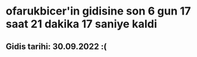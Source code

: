 # ofarukbicer'in gidisine son 6 gun 17 saat 21 dakika 17 saniye kaldi

## Gidis tarihi: 30.09.2022 :(